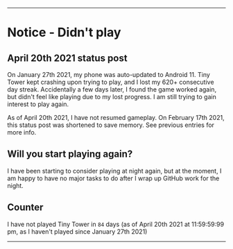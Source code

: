 
***

# Notice - Didn't play

## April 20th 2021 status post

On January 27th 2021, my phone was auto-updated to Android 11. Tiny Tower kept crashing upon trying to play, and I lost my 620+ consecutive day streak. Accidentally a few days later, I found the game worked again, but didn't feel like playing due to my lost progress. I am still trying to gain interest to play again.

As of April 20th 2021, I have not resumed gameplay. On February 17th 2021, this status post was shortened to save memory. See previous entries for more info.

## Will you start playing again?

I have been starting to consider playing at night again, but at the moment, I am happy to have no major tasks to do after I wrap up GitHub work for the night.

## Counter

I have not played Tiny Tower in `84` days (as of April 20th 2021 at 11:59:59:99 pm, as I haven't played since January 27th 2021)

***
